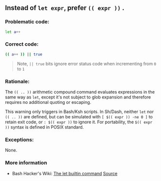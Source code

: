 ## Instead of `let expr`, prefer `(( expr ))` .

### Problematic code:

```sh
let a++
```

### Correct code:

```sh
(( a++ )) || true
```

> Note, `|| true` bits ignore error status code when incrementing from `0` to `1`

### Rationale:

The `(( .. ))` arithmetic compound command evaluates expressions in the same way as `let`, except it's not subject to glob expansion and therefore requires no additional quoting or escaping. 

This warning only triggers in Bash/Ksh scripts. In Sh/Dash, neither `let` nor `(( .. ))` are defined, but can be simulated with `[ $(( expr )) -ne 0 ]` to retain exit code, or `: $(( expr ))` to ignore it. For portability, the `$(( expr ))` syntax is defined in POSIX standard.

### Exceptions:

None.

### More information

* Bash Hacker's Wiki: [The let builtin command](https://web.archive.org/web/20230224010517/http://wiki.bash-hackers.org/commands/builtin/let)
[Source](https://github.com/koalaman/shellcheck/wiki/SC2219)

